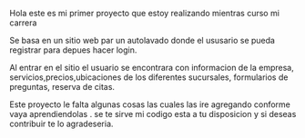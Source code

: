 Hola este es mi primer proyecto que estoy realizando mientras curso mi carrera 

Se basa en un sitio web par un autolavado donde el ususario se pueda registrar para depues hacer login.

Al entrar en el sitio el usuario se encontrara con informacion de la empresa, servicios,precios,ubicaciones de los diferentes sucursales, formularios de preguntas, reserva de citas.




Este proyecto le falta algunas cosas las cuales las ire agregando conforme vaya aprendiendolas .
se te sirve mi codigo esta a tu disposicion 
y si deseas contribuir te lo agradeseria.
